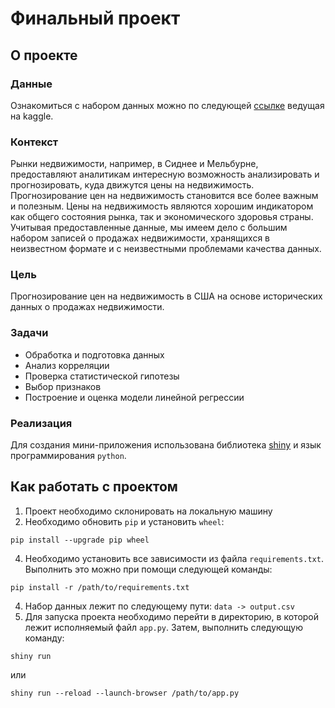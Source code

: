 # Финальный проект
## О проекте
### Данные
Ознакомиться с набором данных можно по следующей [ссылке](https://www.kaggle.com/datasets/shree1992/housedata) ведущая на kaggle.
### Контекст
Рынки недвижимости, например, в Сиднее и Мельбурне, предоставляют аналитикам интересную возможность анализировать и прогнозировать, куда движутся цены на недвижимость. Прогнозирование цен на недвижимость становится все более важным и полезным. Цены на недвижимость являются хорошим индикатором как общего состояния рынка, так и экономического здоровья страны. Учитывая предоставленные данные, мы имеем дело с большим набором записей о продажах недвижимости, хранящихся в неизвестном формате и с неизвестными проблемами качества данных.
### Цель
Прогнозирование цен на недвижимость в США на основе исторических данных о продажах недвижимости.
### Задачи
- Обработка и подготовка данных
- Анализ корреляции
- Проверка статистической гипотезы
- Выбор признаков
- Построение и оценка модели линейной регрессии
### Реализация
Для создания мини-приложения использована библиотека [shiny](https://shiny.posit.co/py/) и язык программирования `python`.

## Как работать с проектом
1. Проект необходимо склонировать на локальную машину
2. Необходимо обновить `pip` и установить `wheel`:
```
pip install --upgrade pip wheel
```
4. Необходимо установить все зависимости из файла `requirements.txt`. Выполнить это можно при помощи следующей команды:
```
pip install -r /path/to/requirements.txt
```
4. Набор данных лежит по следующему пути: `data -> output.csv`
5. Для запуска проекта необходимо перейти в директорию, в которой лежит исполняемый файл `app.py`. Затем, выполнить следующую команду:
```
shiny run
```
или
```
shiny run --reload --launch-browser /path/to/app.py
```
